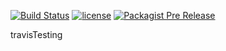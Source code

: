 [![Build Status](https://travis-ci.org/arslanyasinwattoo/travisTesting.svg?branch=master)](https://travis-ci.org/arslanyasinwattoo/travisTesting)
[![license](https://img.shields.io/github/license/mashape/apistatus.svg)]()
[![Packagist Pre Release](https://img.shields.io/packagist/vpre/symfony/symfony.svg)]()

travisTesting